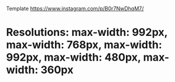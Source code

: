 Template https://www.instagram.com/p/B0r7NwDhqM7/

# Resolutions: max-width: 992px, max-width: 768px, max-width: 992px, max-width: 480px,  max-width: 360px
